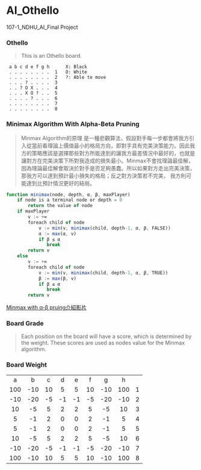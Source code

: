 # AI_Othello
107-1_NDHU_AI_Final Project
### Othello
>This is an Othello board. 

     a b c d e f g h      X: Black
     . . . . . . . .  1   O: White
     . . . . . . . .  2   ?: Able to move
     . . . ? . . . .  3
     . . ? O X . . .  4
     . . . X O ? . .  5
     . . . . ? . . .  6
     . . . . . . . .  7
     . . . . . . . .  8



### Minimax Algorithm With Alpha-Beta Pruning
>Minmax Algorithm的原理
是一種悲觀算法，假設對手每一步都會將我方引入從當前看理論上價值最小的格局方向，即對手具有完美決策能力。因此我方的策略應該是選擇那些對方所能達到的讓我方最差情況中最好的，也就是讓對方在完美決策下所對我造成的損失最小。Minmax不會找理論最佳解，因為理論最佳解會取決於對手是否足夠愚蠢。所以如果對方走出完美決策，那我方可以達到預計最小損失的格局；反之對方決策若不完美， 我方則可能達到比預計情況更好的結局。
      
     
```javascript 
function minimax(node, depth, α, β, maxPlayer)
    if node is a terminal node or depth = 0
        return the value of node
    if maxPlayer
        v := +∞
        foreach child of node
            v := min(v, minimax(child, depth-1, α, β, FALSE))
            α := max(α, v)
            if β ≤ α 
               break
        return v
    else 
        v := +∞
        foreach child of node
            v := min(v, minimax(child, depth-1, α, β, TRUE))
            β := max(β, v)
            if β ≤ α
               break
        return v
```
[Minmax with α-β pruing介紹影片](https://www.youtube.com/watch?v=zp3VMe0Jpf8)
### Board Grade
> Each position on the board will have a score, which is determined by the weight. 
 These scores are used as nodes value for the Minmax algorithm.

### Board Weight

<table>
<tr align=center>
<font face="Consolas" size=3 color=#DC143C>
<td>a</td><td>b</td><td> c</td><td>  d</td><td>  e</td><td> f</td><td>g</td><td>h</td><td></td>
</font>
</tr>
<tr align=center bgcolor="FFFFFF"><td>100</td><td>-10</td><td> 10</td><td>  5</td><td>  5</td><td> 10</td><td>-10</td><td>100</td><td>  1</td></tr>
<tr align=center><td>-10</td><td>-20</td><td> -5</td><td> -1</td><td> -1</td><td> -5</td><td>-20</td><td>-10</td><td>  2</td></tr>
<tr align=center><td> 10</td><td> -5</td><td>  5</td><td>  2</td><td>  2</td><td>  5</td><td> -5</td><td> 10</td><td>  3</td></tr>
<tr align=center><td>  5</td><td> -1</td><td>  2</td><td>  0</td><td>  0</td><td>  2</td><td> -1</td><td>  5</td><td>  4</td></tr>
<tr align=center><td>  5</td><td> -1</td><td>  2</td><td>  0</td><td>  0</td><td>  2</td><td> -1</td><td>  5</td><td>  5</td></tr>
<tr align=center><td> 10</td><td> -5</td><td>  5</td><td>  2</td><td>  2</td><td>  5</td><td> -5</td><td> 10</td><td>  6</td></tr>
<tr align=center><td>-10</td><td>-20</td><td> -5</td><td> -1</td><td> -1</td><td> -5</td><td>-20</td><td>-10</td><td>  7</td></tr>
<tr align=center><td>100</td><td>-10</td><td> 10</td><td>  5</td><td>  5</td><td> 10</td><td>-10</td><td>100</td><td>  8</td></tr></font>
</table>
